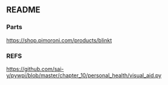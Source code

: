 ## README

### Parts
https://shop.pimoroni.com/products/blinkt

### REFS
https://github.com/sai-y/pywpi/blob/master/chapter_10/personal_health/visual_aid.py
